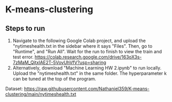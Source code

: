 # K-means-clustering

## Steps to run
1. Navigate to the following Google Colab project, and upload the "nytimeshealth.txt in the sidebar where it says "Files". Then, go to "Runtime", and "Run All". Wait for the run to finish to view the train and test error.
https://colab.research.google.com/drive/163oX3s-7zMaM_QjtxlAE2T-5VovUhVfV?usp=sharing
2. Alternatively, download "Machine Learning HW 2.ipynb" to run locally. Upload the "nytimeshealth.txt" in the same folder. The hyperparameter k can be tuned at the top of the program.

Dataset: https://raw.githubusercontent.com/Nathaniel359/K-means-clustering/main/nytimeshealth.txt
